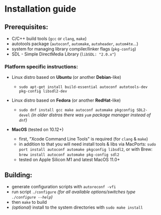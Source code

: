 # Installation guide

## Prerequisites:
- C/C++ build tools (`gcc` or `clang`, `make`)
- autotools package (`autoconf`, `automake`, `autoheader`, `autom4te`...)
- system for managing library compiler/linker flags (`pkg-config`)
- SDL - Simple DirectMedia Library (`libSDL: "2.0.x"`)

### Platform specific instructions:
- Linux distro based on **Ubuntu** (or another **Debian**-like)
  - `sudo apt-get install build-essential autoconf autotools-dev pkg-config libsdl2-dev`

- Linux distro based on **Fedora** (or another **RedHat**-like)
  - `sudo dnf install gcc make autoconf automake pkgconfig SDL2-devel`
    _(in older distros there was `yum` package manager instead of `dnf`)_

- **MacOS** (tested on 10.12+)
  - first, "Xcode Command Line Tools" is required (for `clang` & `make`)
  - in addition to that you will need install tools & libs via MacPorts:
    `sudo port install autoconf automake pkgconfig libsdl2`,
    or with Brew: `brew install autoconf automake pkg-config sdl2`
  - tested on Apple Silicon M1 and latest MacOS 11.0+

## Building:
- generate configuration scripts with `autoreconf -vfi`
- run script `./configure`
  _(for all available options/switches type `./configure --help`)_
- then `make` to build
- _(optional)_ install to the system directories with `sudo make install`
